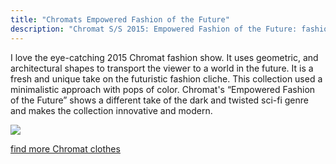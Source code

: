 ```yaml
---
title: "Chromats Empowered Fashion of the Future"
description: "Chromat S/S 2015: Empowered Fashion of the Future: fashion"
---
```

I love the eye-catching 2015 Chromat fashion show. It uses geometric, and architectural shapes to transport the viewer to a world in the future. It is a  fresh and unique take on the futuristic fashion cliche. This collection used a minimalistic approach with pops of color. Chromat's “Empowered Fashion of the Future” shows a different take of the dark and twisted sci-fi genre and makes the collection innovative and modern.            

<img src="/Blog/img/cromat.png" class="pic">

<a class="moreinfo" href="https://chromat.co/blogs/news/63131779-chromat-ss16-momentum"> find more Chromat clothes</a>
